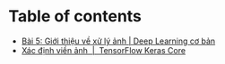 # Table of contents

* [Bài 5: Giới thiệu về xử lý ảnh \| Deep Learning cơ bản](README.md)
* [Xác định viền ảnh  \|  TensorFlow Keras Core](untitled.md)

